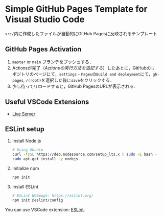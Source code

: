 # Simple GitHub Pages Template for Visual Studio Code

`src/`内に作成したファイルが自動的にGitHub Pagesに反映されるテンプレート

## GitHub Pages Activation

1. `master` or `main` ブランチをプッシュする．
2. Actionsが完了（*Actionsの実行方法を追記する*）したあとに，GitHubのリポジトリのページにて，`settings` - `Pages`の`Build and deployment`にて，`gh-pages`, `/(root)`を選択した後に`save`をクリックする．
3. 少し待ってリロードすると，GitHub PagesのURLが表示される．

## Useful VSCode Extensions

- [Live Server](https://marketplace.visualstudio.com/items?itemName=ritwickdey.LiveServer)

## ESLint setup

1. Install Node.js
    ```bash
    # Using Ubuntu
    curl -fsSL https://deb.nodesource.com/setup_lts.x | sudo -E bash -
    sudo apt-get install -y nodejs
    ```
2. Initialize npm
    ```bash
    npm init
    ```
3. Install ESLint
    ```bash
    # ESLint Webpage: https://eslint.org/
    npm init @eslint/config
    ```

You can use VSCode extension: [ESLint](https://marketplace.visualstudio.com/items?itemName=dbaeumer.vscode-eslint).
